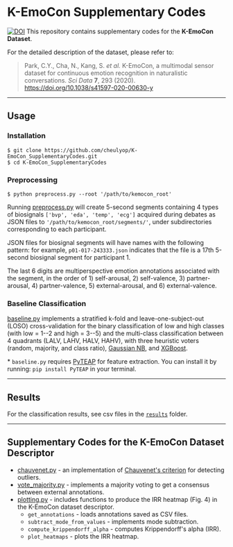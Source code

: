 # K-EmoCon Supplementary Codes

[![DOI](https://zenodo.org/badge/DOI/10.5281/zenodo.3931963.svg)](https://doi.org/10.5281/zenodo.3931963)
This repository contains supplementary codes for the **K-EmoCon Dataset**.

For the detailed description of the dataset, please refer to:
> Park, C.Y., Cha, N., Kang, S. *et al.* K-EmoCon, a multimodal sensor dataset for continuous emotion recognition in naturalistic conversations. *Sci Data* **7**, 293 (2020). https://doi.org/10.1038/s41597-020-00630-y
---

## Usage
### Installation
```console
$ git clone https://github.com/cheulyop/K-EmoCon_SupplementaryCodes.git
$ cd K-EmoCon_SupplementaryCodes
```

### Preprocessing
```console
$ python preprocess.py --root '/path/to/kemocon_root'
```
Running [preprocess.py](https://github.com/cheulyop/K-EmoCon_SupplementaryCodes/blob/master/preprocess.py) will create 5-second segments containing 4 types of biosignals `['bvp', 'eda', 'temp', 'ecg']` acquired during debates as JSON files to `'/path/to/kemocon_root/segments/'`, under subdirectories corresponding to each participant.

JSON files for biosignal segments will have names with the following pattern: for example, `p01-017-243333.json` indicates that the file is a 17th 5-second biosignal segment for participant 1.

The last 6 digits are multiperspective emotion annotations associated with the segment, in the order of 1) self-arousal, 2) self-valence, 3) partner-arousal, 4) partner-valence, 5) external-arousal, and 6) external-valence.

### Baseline Classification
[baseline.py](https://github.com/cheulyop/K-EmoCon_SupplementaryCodes/blob/master/baseline.py) implements a stratified k-fold and leave-one-subject-out (LOSO) cross-validation for the binary classification of low and high classes (with low = 1--2 and high = 3--5) and the multi-class classification between 4 quadrants (LALV, LAHV, HALV, HAHV), with three heuristic voters (random, majority, and class ratio), [Gaussian NB](https://scikit-learn.org/stable/modules/generated/sklearn.naive_bayes.GaussianNB.html#sklearn-naive-bayes-gaussiannb), and [XGBoost](https://github.com/dmlc/xgboost).

\* `baseline.py` requires [PyTEAP](https://pypi.org/project/PyTEAP/) for feature extraction. You can install it by running: `pip install PyTEAP` in your terminal.

---

## Results
For the classification results, see csv files in the [`results`](https://github.com/Kaist-ICLab/K-EmoCon_SupplementaryCodes/tree/master/results) folder.

---

## Supplementary Codes for the K-EmoCon Dataset Descriptor
* [chauvenet.py](https://github.com/Kaist-ICLab/K-EmoCon_SupplementaryCodes/blob/master/chauvenet.py) - an implementation of [Chauvenet's criterion](https://en.wikipedia.org/wiki/Chauvenet%27s_criterion) for detecting outliers.
* [vote_majority.py](https://github.com/Kaist-ICLab/K-EmoCon_SupplementaryCodes/blob/master/vote_majority.py) - implements a majority voting to get a consensus between external annotations.
* [plotting.py](https://github.com/cheulyop/K-EmoCon_SupplementaryCodes/blob/master/utils/plotting.py) - includes functions to produce the IRR heatmap (Fig. 4) in the K-EmoCon dataset descriptor.
  * `get_annotations` - loads annotations saved as CSV files.
  * `subtract_mode_from_values` - implements mode subtraction.
  * `compute_krippendorff_alpha` - computes Krippendorff's alpha (IRR).
  * `plot_heatmaps` - plots the IRR heatmap.
